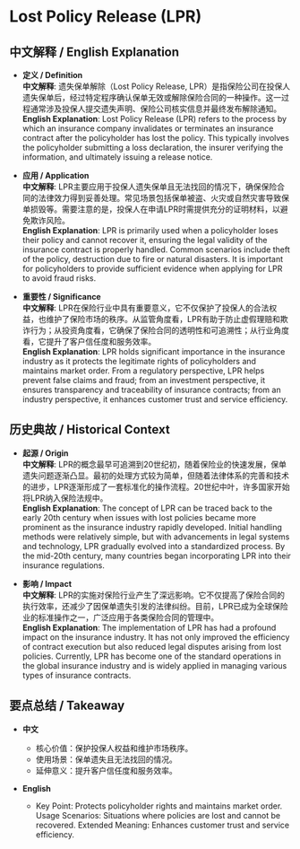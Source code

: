 # Lost Policy Release (LPR)

## 中文解释 / English Explanation

* **定义 / Definition**  
  **中文解释**: 遗失保单解除（Lost Policy Release, LPR）是指保险公司在投保人遗失保单后，经过特定程序确认保单无效或解除保险合同的一种操作。这一过程通常涉及投保人提交遗失声明、保险公司核实信息并最终发布解除通知。  
  **English Explanation**: Lost Policy Release (LPR) refers to the process by which an insurance company invalidates or terminates an insurance contract after the policyholder has lost the policy. This typically involves the policyholder submitting a loss declaration, the insurer verifying the information, and ultimately issuing a release notice.

* **应用 / Application**  
  **中文解释**: LPR主要应用于投保人遗失保单且无法找回的情况下，确保保险合同的法律效力得到妥善处理。常见场景包括保单被盗、火灾或自然灾害导致保单损毁等。需要注意的是，投保人在申请LPR时需提供充分的证明材料，以避免欺诈风险。  
  **English Explanation**: LPR is primarily used when a policyholder loses their policy and cannot recover it, ensuring the legal validity of the insurance contract is properly handled. Common scenarios include theft of the policy, destruction due to fire or natural disasters. It is important for policyholders to provide sufficient evidence when applying for LPR to avoid fraud risks.

* **重要性 / Significance**  
  **中文解释**: LPR在保险行业中具有重要意义，它不仅保护了投保人的合法权益，也维护了保险市场的秩序。从监管角度看，LPR有助于防止虚假理赔和欺诈行为；从投资角度看，它确保了保险合同的透明性和可追溯性；从行业角度看，它提升了客户信任度和服务效率。  
  **English Explanation**: LPR holds significant importance in the insurance industry as it protects the legitimate rights of policyholders and maintains market order. From a regulatory perspective, LPR helps prevent false claims and fraud; from an investment perspective, it ensures transparency and traceability of insurance contracts; from an industry perspective, it enhances customer trust and service efficiency.

## 历史典故 / Historical Context

* **起源 / Origin**  
  **中文解释**: LPR的概念最早可追溯到20世纪初，随着保险业的快速发展，保单遗失问题逐渐凸显。最初的处理方式较为简单，但随着法律体系的完善和技术的进步，LPR逐渐形成了一套标准化的操作流程。20世纪中叶，许多国家开始将LPR纳入保险法规中。  
  **English Explanation**: The concept of LPR can be traced back to the early 20th century when issues with lost policies became more prominent as the insurance industry rapidly developed. Initial handling methods were relatively simple, but with advancements in legal systems and technology, LPR gradually evolved into a standardized process. By the mid-20th century, many countries began incorporating LPR into their insurance regulations.

* **影响 / Impact**  
  **中文解释**: LPR的实施对保险行业产生了深远影响。它不仅提高了保险合同的执行效率，还减少了因保单遗失引发的法律纠纷。目前，LPR已成为全球保险业的标准操作之一，广泛应用于各类保险合同的管理中。  
  **English Explanation**: The implementation of LPR has had a profound impact on the insurance industry. It has not only improved the efficiency of contract execution but also reduced legal disputes arising from lost policies. Currently, LPR has become one of the standard operations in the global insurance industry and is widely applied in managing various types of insurance contracts.

## 要点总结 / Takeaway

* **中文**  
  - 核心价值：保护投保人权益和维护市场秩序。
  - 使用场景：保单遗失且无法找回的情况。
  - 延伸意义：提升客户信任度和服务效率。

* **English**  
  - Key Point: Protects policyholder rights and maintains market order.
    Usage Scenarios: Situations where policies are lost and cannot be recovered.
    Extended Meaning: Enhances customer trust and service efficiency.